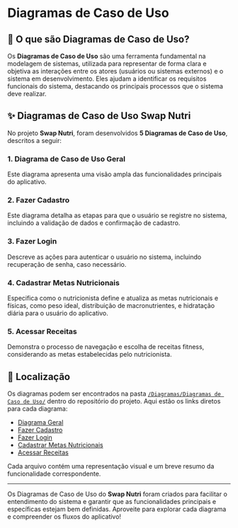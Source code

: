 # Diagramas de Caso de Uso

## 📝 O que são Diagramas de Caso de Uso?
Os **Diagramas de Caso de Uso** são uma ferramenta fundamental na modelagem de sistemas, utilizada para representar de forma clara e objetiva as interações entre os atores (usuários ou sistemas externos) e o sistema em desenvolvimento. Eles ajudam a identificar os requisitos funcionais do sistema, destacando os principais processos que o sistema deve realizar.


## ✨ Diagramas de Caso de Uso Swap Nutri
No projeto **Swap Nutri**, foram desenvolvidos **5 Diagramas de Caso de Uso**, descritos a seguir:

### 1. Diagrama de Caso de Uso Geral
Este diagrama apresenta uma visão ampla das funcionalidades principais do aplicativo.

### 2. Fazer Cadastro
Este diagrama detalha as etapas para que o usuário se registre no sistema, incluindo a validação de dados e confirmação de cadastro.

### 3. Fazer Login
Descreve as ações para autenticar o usuário no sistema, incluindo recuperação de senha, caso necessário.

### 4. Cadastrar Metas Nutricionais
Especifica como o nutricionista define e atualiza as metas nutricionais e físicas, como peso ideal, distribuição de macronutrientes, e hidratação diária para o usuário do aplicativo.

### 5. Acessar Receitas
Demonstra o processo de navegação e escolha de receitas fitness, considerando as metas estabelecidas pelo nutricionista.

## 🚀 Localização
Os diagramas podem ser encontrados na pasta [`/Diagramas/Diagramas de Caso de Uso/`]() dentro do repositório do projeto. Aqui estão os links diretos para cada diagrama:

- [Diagrama Geral]()
- [Fazer Cadastro]()
- [Fazer Login]()
- [Cadastrar Metas Nutricionais]()
- [Acessar Receitas]()

Cada arquivo contém uma representação visual e um breve resumo da funcionalidade correspondente.

---

Os Diagramas de Caso de Uso do **Swap Nutri** foram criados para facilitar o entendimento do sistema e garantir que as funcionalidades principais e específicas estejam bem definidas. Aproveite para explorar cada diagrama e compreender os fluxos do aplicativo!
